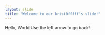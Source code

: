 ```yaml
---
layout: slide
title: "Welcome to our krist0fffff's slide!"
---
```

Hello, World
Use the left arrow to go back!
